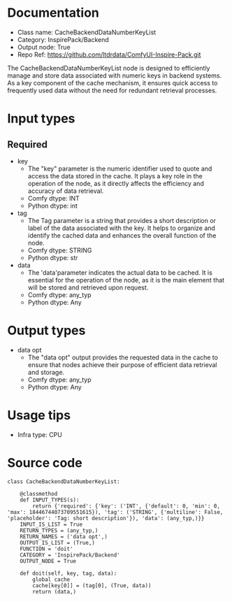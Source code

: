 # Documentation
- Class name: CacheBackendDataNumberKeyList
- Category: InspirePack/Backend
- Output node: True
- Repo Ref: https://github.com/ltdrdata/ComfyUI-Inspire-Pack.git

The CacheBackendDataNumberKeyList node is designed to efficiently manage and store data associated with numeric keys in backend systems. As a key component of the cache mechanism, it ensures quick access to frequently used data without the need for redundant retrieval processes.

# Input types
## Required
- key
    - The "key" parameter is the numeric identifier used to quote and access the data stored in the cache. It plays a key role in the operation of the node, as it directly affects the efficiency and accuracy of data retrieval.
    - Comfy dtype: INT
    - Python dtype: int
- tag
    - The Tag parameter is a string that provides a short description or label of the data associated with the key. It helps to organize and identify the cached data and enhances the overall function of the node.
    - Comfy dtype: STRING
    - Python dtype: str
- data
    - The 'data'parameter indicates the actual data to be cached. It is essential for the operation of the node, as it is the main element that will be stored and retrieved upon request.
    - Comfy dtype: any_typ
    - Python dtype: Any

# Output types
- data opt
    - The "data opt" output provides the requested data in the cache to ensure that nodes achieve their purpose of efficient data retrieval and storage.
    - Comfy dtype: any_typ
    - Python dtype: Any

# Usage tips
- Infra type: CPU

# Source code
```
class CacheBackendDataNumberKeyList:

    @classmethod
    def INPUT_TYPES(s):
        return {'required': {'key': ('INT', {'default': 0, 'min': 0, 'max': 18446744073709551615}), 'tag': ('STRING', {'multiline': False, 'placeholder': 'Tag: short description'}), 'data': (any_typ,)}}
    INPUT_IS_LIST = True
    RETURN_TYPES = (any_typ,)
    RETURN_NAMES = ('data opt',)
    OUTPUT_IS_LIST = (True,)
    FUNCTION = 'doit'
    CATEGORY = 'InspirePack/Backend'
    OUTPUT_NODE = True

    def doit(self, key, tag, data):
        global cache
        cache[key[0]] = (tag[0], (True, data))
        return (data,)
```